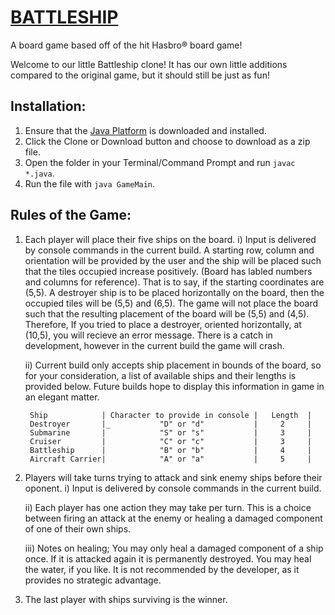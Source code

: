 # [BATTLESHIP](https://github.com/karienal/battleship) 
A board game based off of the hit Hasbro® board game!

Welcome to our little Battleship clone! It has our own little additions compared to the original game, but it should still be just as fun! 

## Installation:
  1. Ensure that the [Java Platform](https://www.oracle.com/technetwork/java/javase/downloads/index.html) is downloaded and installed.
  2. Click the Clone or Download button and choose to download as a zip file.
  3. Open the folder in your Terminal/Command Prompt and run ```javac *.java```.
  4. Run the file with ```java GameMain```.

## Rules of the Game:
1. Each player will place their five ships on the board.
   i) Input is delivered by console commands in the current build. A starting row, column  and orientation will be provided by the user
       and the ship will be placed such that the tiles occupied increase positively. (Board has labled numbers and columns for 
       reference). That is to say, if the starting coordinates are (5,5). A destroyer ship is to be placed horizontally on the board,
       then the occupied tiles will be (5,5) and (6,5). The game will not place the board such that the resulting placement of the 
       board will be (5,5) and (4,5). Therefore, If you tried to place a destroyer, oriented horizontally, at (10,5), you will recieve
       an error message. There is a catch in development, however in the current build the game will crash.
       
   ii) Current build only accepts ship placement in bounds of the board, so for your consideration, a list of available ships and their
        lengths is provided below. Future builds hope to display this information in game in an elegant matter.
        
        Ship            | Character to provide in console |   Length  |
        Destroyer       |_           "D" or "d"           |     2     |
        Submarine       |            "S" or "s"           |     3     |
        Cruiser         |            "C" or "c"           |     3     |
        Battleship      |            "B" or "b"           |     4     |
        Aircraft Carrier|            "A" or "a"           |     5     |
           
   
2. Players will take turns trying to attack and sink enemy ships before their oponent.
    i) Input is delivered by console commands in the current build.

    ii) Each player has one action they may take per turn. This is a choice between firing an attack at the enemy or healing a damaged 
       component of one of their own ships.
       
    iii) Notes on healing; You may only heal a damaged component of a ship once. If it is attacked again it is permanently destroyed.
                           You may heal the water, if you like. It is not recommended by the developer, as it provides no strategic                                advantage.
                          
3. The last player with ships surviving is the winner.

